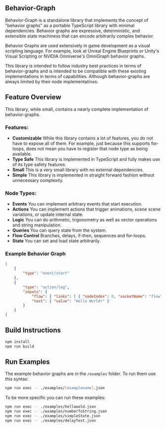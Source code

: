 ## Behavior-Graph

Behavior-Graph is a standalone library that implements the concept of "behavior graphs" as a portable TypeScript library with minimal dependencies.  Behavior graphs
are expressive, deterministic, and extensible state machiness that can encode arbitrarily complex behavior.

Behavior Graphs are used extensively in game development as a visual scripting language.  For example, look at Unreal Engine Blueprints or Unity's Visual Scripting or NVIDIA Omniverse's OmniGraph behavior graphs.

This library is intended to follow industry best practices in terms of behavior-graphs and is intended to be compatible with these existing implementations in terms of capabilities.  Although behavior-graphs are always limited by their node implementatinos.

## Feature Overview

This library, while small, contains a nearly complete implementation of behavior-graphs.

### Features:
* **Customizable** While this library contains a lot of features, you do not have to expose all of them.  For example, just because this supports for-loops, does not mean you have to register that node type as being available.
* **Type Safe** This library is implemented in TypeScript and fully makes use of its type safety features.
* **Small** This is a very small library with no external dependencies.
* **Simple** This library is implemented in straight forward fashion without unnecessary complexity.

### Node Types:
* **Events** You can implement arbitrary events that start execution.
* **Actions** You can implement actions that trigger animations, scene scene variations, or update internal state.
* **Logic** You can do arithmetic, trigonometry as well as vector operations and string manipulation.
* **Queries** You can query state from the system.
* **Flow Control** Branches, delays, if-then, sequences and for-loops.
* **State** You can set and load state arbitrarily.

### Example Behavior Graph

```json
[
    {
        "type": "event/start"
    },
    {
        "type": "action/log",
        "inputs": {
            "flow": { "links": [ { "nodeIndex": 0, "socketName": "flow" } ] },
            "text": { "value": "Hello World!" }
        }
    }
]
```

## Build Instructions

```zsh
npm install
npm run build
```

## Run Examples

The example behavior graphs are in the ```/examples``` folder.  To run them use this syntax:

```zsh
npm run exec -- ./examples/[examplename].json
```

To be more specific you can run these examples:

```zsh
npm run exec -- ./examples/hellowold.json
npm run exec -- ./examples/numberToString.json
npm run exec -- ./examples/simpleState.json
npm run exec -- ./examples/delayTest.json
```
